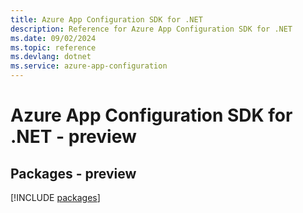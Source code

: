 ```yaml
---
title: Azure App Configuration SDK for .NET
description: Reference for Azure App Configuration SDK for .NET
ms.date: 09/02/2024
ms.topic: reference
ms.devlang: dotnet
ms.service: azure-app-configuration
---
```

# Azure App Configuration SDK for .NET - preview
## Packages - preview
[!INCLUDE [packages](app-configuration-index.md)]